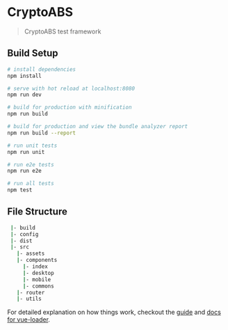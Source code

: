 # CryptoABS

> CryptoABS test framework

## Build Setup

``` bash
# install dependencies
npm install

# serve with hot reload at localhost:8080
npm run dev

# build for production with minification
npm run build

# build for production and view the bundle analyzer report
npm run build --report

# run unit tests
npm run unit

# run e2e tests
npm run e2e

# run all tests
npm test
```

## File Structure

``` bash
 |- build
 |- config
 |- dist
 |- src
   |- assets
   |- components
     |- index
     |- desktop
     |- mobile
     |- commons
   |- router
   |- utils

```

For detailed explanation on how things work, checkout the [guide](http://vuejs-templates.github.io/webpack/) and [docs for vue-loader](http://vuejs.github.io/vue-loader).
